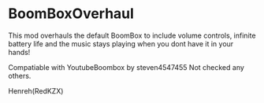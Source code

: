 # BoomBoxOverhaul
This mod overhauls the default BoomBox to include volume controls, infinite battery life and the music stays playing when you dont have it in your hands!

Compatiable with YoutubeBoombox by steven4547455
Not checked any others.

Henreh(RedKZX)
